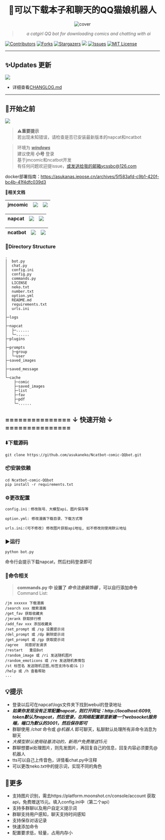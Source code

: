 <div align="center">
<h1 style = "text-align:center;">🚀可以下载本子和聊天的QQ猫娘机器人</h1>

![cover](https://img.picui.cn/free/2025/04/19/6803c76d2bbf9.png)

> _a catgirl QQ bot for downloading comics and chatting with ai_

</div>

[![Contributors][contributors-shield]][contributors-url]
[![Forks][forks-shield]][forks-url]
[![Stargazers][stars-shield]][stars-url]
![](https://visitor-badge.laobi.icu/badge?page_id=asukaneko.NapCat-jmcomic_download-bot)
[![Issues][issues-shield]][issues-url]
[![MIT License][license-shield]][license-url]

---
## ✨Updates 更新  
![](https://img.shields.io/badge/LatestVersion-1.4.2-blue?&logo=react)

+ 详细查看[CHANGLOG.md](https://github.com/asukaneko/NapCat-jmcomic_download-bot/blob/master/CHANGELOG.md)
---

## 📌开始之前  
[![](https://img.shields.io/badge/python-version>=3.7-red?logo=python)]()
>**⚠️重要提示**  
> 若出现未知错误，请检查是否已安装最新版本的napcat和ncatbot

>环境为 <u>___windows___</u>  
>建议使用 __小号__ 登录  
>基于jmcomic和ncatbot开发  
>有任何问题欢迎提issue，或发送给我的邮箱ycssbc@126.com  

docker部署指南：https://asukanas.iepose.cn/archives/5f583afd-c9b1-420f-bc4b-41f4dfc039d3

 **📝相关文档**

| jmcomic | [![](https://img.shields.io/badge/jmcomic-on_Github-blue)](https://github.com/hect0x7/JMComic-Crawler-Python) | [![](https://img.shields.io/badge/jmcomic-Readthedocs.io-orange)](https://jmcomic.readthedocs.io/zh-cn/latest/) |
|:-:|:-:|:-:|

| napcat |[![](https://img.shields.io/badge/napcat-on_Github-blue)](https://github.com/NapNeko/NapCatQQ) | [![](https://img.shields.io/badge/napcat-Github.IO-orange)](https://napneko.github.io)
|:-:|:-:|:-:|

| ncatbot | [![](https://img.shields.io/badge/ncatbot-on_Github-blue)](https://github.com/liyihao1110/ncatbot) | [![](https://img.shields.io/badge/Python_Sdk-Ncatbot-8A2BE2)](https://docs.ncatbot.xyz/) |
|:-:|:-:|:-:|

### 📂Directory Structure
```
.
│  bot.py
│  chat.py
│  config.ini
│  config.py
│  commands.py
│  LICENSE
│  neko.txt
│  number.txt
│  option.yml
│  README.md
│  requirements.txt
│  urls.ini
│  
├─logs
│      
├─napcat
│  ├─...... 
│  └─......
├─plugins
│
├─prompts
│  ├─group
│  └─user
├─saved_images
│      
├─saved_message
│
└─cache
    ├─comic
    ├─saved_images
    ├─list
    ├─fav
    ├─pdf
    └─......
```

## =============== ↓ 快速开始 ↓ ===============
### ⬇️下载源码 
```
git clone https://github.com/asukaneko/Ncatbot-comic-QQbot.git
```

### 📦安装依赖  
```
cd Ncatbot-comic-QQbot
pip install -r requirements.txt
```

### ⚙️更改配置
```
config.ini：修改账号、大模型api、图片保存等

option.yml: 修改漫画下载目录、下载方式等

urls.ini:(可不修改) 修改图片获取api地址, 如不修改则使用默认地址
```

### ▶️运行 
```
python bot.py
```
命令行会提示下载napcat，然后扫码登录即可

### 📜命令相关 
>__commands.py 中 设置了 ___命令注册装饰器___ ，可以自行添加命令__  
Command List:
```text 
/jm xxxxxx 下载漫画   
/search xxx 搜索漫画  
/get_fav 获取收藏夹   
/jmrank 获取排行榜  
/add_fav xxx 添加收藏夹  
/set_prompt 或 /sp 设置提示词  
/del_prompt 或 /dp 删除提示词  
/get_prompt 或 /gp 获取提示词  
/agree   同意好友请求  
/restart   重启Bot  
/random_image 或 /ri 发送随机图片  
/random_emoticons 或 /re 发送随机表情包  
/st 标签名 发送随机涩图,标签支持与或(& |)  
/help 或 /h 查看帮助 
...
```

## 💡提示 
+ 登录以后可在napcat\logs文件夹下找到webui的登录地址
+ ___如果你发现没有正常配置napcat，则打开网址：http://localhost:6099, token默认为napcat，然后登录，在网络配置那里新建一个websocket服务端，端口为默认的3001，然后保存即可___
+ 群聊使用 _/chat_ 命令或 _@机器人_ 即可聊天，私聊默认处理所有非命令消息为聊天
+ _大模型默认使用硅基流动的，新用户免费赠送15元_
+ 群聊想要ai处理图片，则先发图片，再回复自己的信息，回复内容必须要先@机器人
+ tts可以自己上传音色，详情看chat.py中注释
+ 可以更改neko.txt中的提示词，实现不同的角色

## 🌟更多 
+ 支持图片识别，需去https://platform.moonshot.cn/console/account 获取api，免费赠送15元。填入config.ini中（第二个api）
+ 支持多群聊以及用户自定义提示词
+ 群聊支持用户感知，聊天支持时间感知
+ 支持保存对话记录
+ 快速添加命令
+ 配置要求低，轻量，占用内存小

[your-project-path]:asukaneko/NapCat-jmcomic_download-bot
[contributors-shield]: https://img.shields.io/github/contributors/asukaneko/NapCat-jmcomic_download-bot.svg?style=flat
[contributors-url]: https://github.com/asukaneko/NapCat-jmcomic_download-bot/graphs/contributors
[forks-shield]: https://img.shields.io/github/forks/asukaneko/NapCat-jmcomic_download-bot.svg?style=flat
[forks-url]: https://github.com/asukaneko/NapCat-jmcomic_download-bot/network/members
[stars-shield]: https://img.shields.io/github/stars/asukaneko/NapCat-jmcomic_download-bot.svg?style=flat
[stars-url]: https://github.com/asukaneko/NapCat-jmcomic_download-bot/stargazers
[issues-shield]: https://img.shields.io/github/issues/asukaneko/NapCat-jmcomic_download-bot.svg?style=flat
[issues-url]: https://img.shields.io/github/issues/asukaneko/NapCat-jmcomic_download-bot.svg
[license-shield]: https://img.shields.io/github/license/asukaneko/NapCat-jmcomic_download-bot.svg?style=flat
[license-url]: https://github.com/asukaneko/NapCat-jmcomic_download-bot/blob/master/LICENSE
[linkedin-shield]: https://img.shields.io/badge/-LinkedIn-black.svg?style=flat&logo=linkedin&colorB=555
